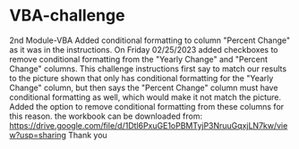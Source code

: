 # VBA-challenge
2nd Module-VBA
Added conditional formatting to column "Percent Change" as it was in the instructions.
On Friday 02/25/2023 added checkboxes to remove conditional formatting from the "Yearly Change" and "Percent Change" columns. This challenge instructions first say to match our results to the picture shown that only has conditional formatting for the "Yearly Change" column, but then says the "Percent Change" column must have conditional formatting as well, which would make it not match the picture. Added the option to remove conditional formatting from these columns for this reason. 
the workbook can be downloaded from:
https://drive.google.com/file/d/1Dtl6PxuGE1oPBMTyjP3NruuGqxjLN7kw/view?usp=sharing
Thank you

